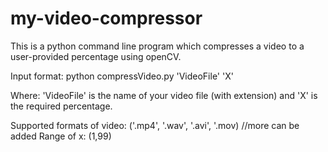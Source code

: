 # my-video-compressor
This is a python command line program which compresses a video to a user-provided percentage using openCV.

Input format: python compressVideo.py 'VideoFile' 'X'

Where: 
  'VideoFile' is the name of your video file (with extension) and 'X' is the required percentage.
  
Supported formats of video: ('.mp4', '.wav', '.avi', '.mov) //more can be added
Range of x: (1,99)

